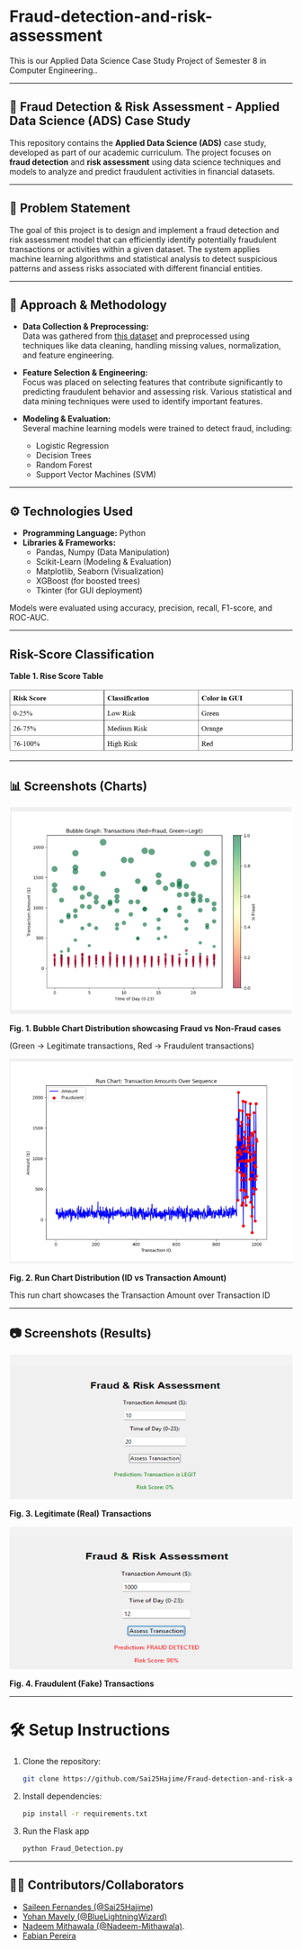 # Fraud-detection-and-risk-assessment
This is our Applied Data Science Case Study Project of Semester 8 in Computer Engineering..

---

## 🚨 Fraud Detection & Risk Assessment - Applied Data Science (ADS) Case Study

This repository contains the **Applied Data Science (ADS)** case study, developed as part of our academic curriculum. The project focuses on **fraud detection** and **risk assessment** using data science techniques and models to analyze and predict fraudulent activities in financial datasets.

---

## 🧠 Problem Statement

The goal of this project is to design and implement a fraud detection and risk assessment model that can efficiently identify potentially fraudulent transactions or activities within a given dataset. The system applies machine learning algorithms and statistical analysis to detect suspicious patterns and assess risks associated with different financial entities.

---

## 🔬 Approach & Methodology

- **Data Collection & Preprocessing:**  
  Data was gathered from [this dataset](https://www.kaggle.com/datasets/dhanushnarayananr/credit-card-fraud) and preprocessed using techniques like data cleaning, handling missing values, normalization, and feature engineering.

- **Feature Selection & Engineering:**  
  Focus was placed on selecting features that contribute significantly to predicting fraudulent behavior and assessing risk. Various statistical and data mining techniques were used to identify important features.

- **Modeling & Evaluation:**  
  Several machine learning models were trained to detect fraud, including:
  - Logistic Regression
  - Decision Trees
  - Random Forest
  - Support Vector Machines (SVM)

---

## ⚙️ Technologies Used

- **Programming Language:** Python
- **Libraries & Frameworks:**
  - Pandas, Numpy (Data Manipulation)
  - Scikit-Learn (Modeling & Evaluation)
  - Matplotlib, Seaborn (Visualization)
  - XGBoost (for boosted trees)
  - Tkinter (for GUI deployment)

Models were evaluated using accuracy, precision, recall, F1-score, and ROC-AUC.

---

## Risk-Score Classification

**Table 1. Rise Score Table**

![Table](Table.png)

---

## 📊 Screenshots (Charts)
![Bubble_Chart](Bubble_Chart.png)

**Fig. 1. Bubble Chart Distribution showcasing Fraud vs Non-Fraud cases**

(Green -> Legitimate transactions, Red -> Fraudulent transactions)

![Run_Chart](Run_Chart.png)


**Fig. 2. Run Chart Distribution (ID vs Transaction Amount)**

This run chart showcases the Transaction Amount over Transaction ID

---

## 📷 Screenshots (Results)

![Legitimate_Transactions](Legitimate_Transactions.png)


**Fig. 3. Legitimate (Real) Transactions**

![Fraudulent_Transactions](Fraudulent_Transactions.png)


**Fig. 4. Fraudulent (Fake) Transactions**

---

# 🛠️ Setup Instructions
1. Clone the repository:
   ```bash
   git clone https://github.com/Sai25Hajime/Fraud-detection-and-risk-assessment.git
2. Install dependencies:
   ```bash
   pip install -r requirements.txt
3. Run the Flask app
   ```bash
   python Fraud_Detection.py

---

## 👩‍💻 Contributors/Collaborators  
- [Saileen Fernandes (@Sai25Hajime)](https://github.com/Sai25Hajime)
- [Yohan Mavely (@BlueLightningWizard)](https://github.com/BlueLightningWizard) 
- [Nadeem Mithawala (@Nadeem-Mithawala)](https://github.com/Nadeem-Mithawala).
- [Fabian Pereira](https://www.linkedin.com/in/fabian-pereira-0a4067226/)

